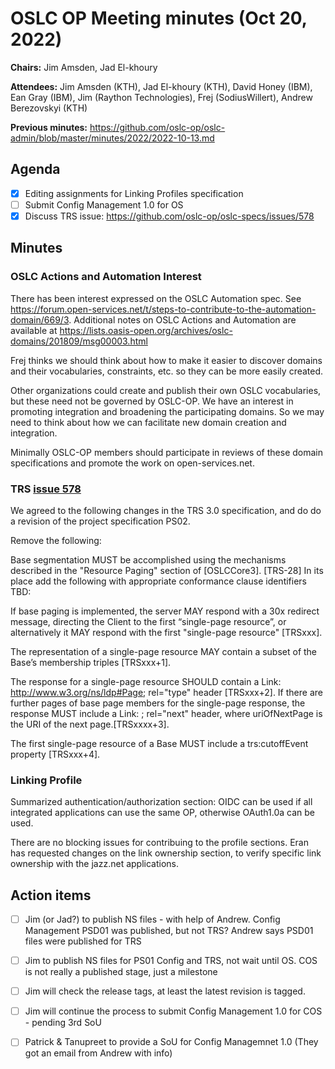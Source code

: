 # OSLC OP Meeting minutes (Oct 20, 2022)

**Chairs:** Jim Amsden, Jad El-khoury

**Attendees:** Jim Amsden (KTH), Jad El-khoury (KTH), David Honey (IBM), Ean Gray (IBM), Jim (Raython Technologies), Frej (SodiusWillert), Andrew Berezovskyi (KTH)

**Previous minutes:** https://github.com/oslc-op/oslc-admin/blob/master/minutes/2022/2022-10-13.md

## Agenda

- [x] Editing assignments for Linking Profiles specification
- [ ] Submit Config Management 1.0 for OS 
- [x] Discuss TRS issue: https://github.com/oslc-op/oslc-specs/issues/578

## Minutes


### OSLC Actions and Automation Interest

There has been interest expressed on the OSLC Automation spec. See https://forum.open-services.net/t/steps-to-contribute-to-the-automation-domain/669/3. Additional notes on OSLC Actions and Automation are available at https://lists.oasis-open.org/archives/oslc-domains/201809/msg00003.html

Frej thinks we should think about how to make it easier to discover domains and their vocabularies, constraints, etc. so they can be more easily created.

Other organizations could create and publish their own OSLC vocabularies, but these need not be governed by OSLC-OP. We have an interest in promoting integration and broadening the participating domains. So we may need to think about how we can facilitate new domain creation and integration.

Minimally OSLC-OP members should participate in reviews of these domain specifications and promote the work on open-services.net.

### TRS [issue 578](https://github.com/oslc-op/oslc-specs/issues/578)

We agreed to the following changes in the TRS 3.0 specification, and do do a revision of the project specification PS02.

Remove the following:

Base segmentation MUST be accomplished using the mechanisms described in the "Resource Paging" section of [OSLCCore3]. [TRS-28]
In its place add the following with appropriate conformance clause identifiers TBD:

If base paging is implemented, the server MAY respond with a 30x redirect message, directing the Client to the first “single-page resource”, or alternatively it MAY respond with the first "single-page resource" [TRSxxx].

The representation of a single-page resource MAY contain a subset of the Base’s membership triples [TRSxxx+1].

The response for a single-page resource SHOULD contain a Link: <http://www.w3.org/ns/ldp#Page>; rel="type" header [TRSxxx+2]. If there are further pages of base page members for the single-page response, the response MUST include a Link: <uriOfNextPage>; rel="next" header, where uriOfNextPage is the URI of the next page.[TRSxxxx+3].

The first single-page resource of a Base MUST include a trs:cutoffEvent property [TRSxxx+4].

### Linking Profile

Summarized authentication/authorization section: OIDC can be used if all integrated applications can use the same OP, otherwise OAuth1.0a can be used.

There are no blocking issues for contribuing to the profile sections. Eran has requested changes on the link ownership section, to verify specific link ownership with the jazz.net applications.




## Action items

- [ ] Jim (or Jad?) to publish NS files - with help of Andrew. Config Management PSD01 was published, but not TRS? Andrew says PSD01 files were published for TRS 
- [ ] Jim to publish NS files for PS01 Config and TRS, not wait until OS. COS is not really a published stage, just a milestone 

- [ ] Jim will check the release tags, at least the latest revision is tagged.
- [ ] Jim will continue the process to submit Config Management 1.0 for COS - pending 3rd SoU
- [ ] Patrick & Tanupreet to provide a SoU for Config Managemnet 1.0 (They got an email from Andrew with info)
